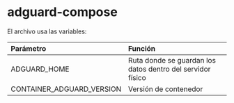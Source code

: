 # adguard-compose

El archivo usa las variables:

|  Parámetro                    |   Función                                                     |
|:------------------------------|:--------------------------------------------------------------|
| ADGUARD_HOME                  | Ruta donde se guardan los datos dentro del servidor físico    |
| CONTAINER_ADGUARD_VERSION     | Versión de contenedor                                         |